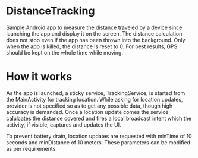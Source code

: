 # DistanceTracking
Sample Android app to measure the distance traveled by a device since launching the app and display it on the screen. The distance calculation does not stop even if the app has been thrown into the background. Only when the app is killed, the distance is reset to 0. For best results, GPS should be kept on the whole time while moving.

# How it works
As the app is launched, a sticky service, TrackingService, is started from the MainActivity for tracking location. While asking for location updates, provider is not specified so as to get any possible data, though high accuracy is demanded. Once a location update comes the service calulcates the distance covered and fires a local broadcast intent which the activity, if visible, captures and updates the UI.

To prevent battery drain, location updates are requested with minTime of 10 seconds and minDistance of 10 meters. These parameters can be modified as per requirements.
